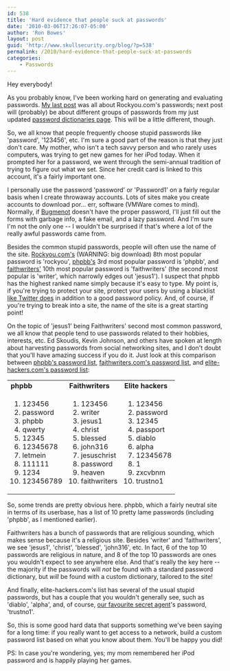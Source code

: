 ```yaml
---
id: 538
title: 'Hard evidence that people suck at passwords'
date: '2010-03-06T17:26:07-05:00'
author: 'Ron Bowes'
layout: post
guid: 'http://www.skullsecurity.org/blog/?p=538'
permalink: /2010/hard-evidence-that-people-suck-at-passwords
categories:
    - Passwords
---
```


Hey everybody! 

As you probably know, I've been working hard on generating and evaluating passwords. <a href='http://www.skullsecurity.org/blog/?p=516'>My last post</a> was all about Rockyou.com's passwords; next post will (probably) be about different groups of passwords from my just updated <a href='http://www.skullsecurity.org/wiki/index.php/Passwords'>password dictionaries page</a>. This will be a little different, though. 
<!--more-->
So, we all know that people frequently choose stupid passwords like 'password', '123456', etc. I'm sure a good part of the reason is that they just don't care. My mother, who isn't a tech savvy person and who rarely uses computers, was trying to get new games for her iPod today. When it prompted her for a password, we went through the semi-annual tradition of trying to figure out what we set. Since her credit card is linked to this account, it's a fairly important one. 

I personally use the password 'password' or 'Password1' on a fairly regular basis when I create throwaway accounts. Lots of sites make you create accounts to download por... err, software (VMWare comes to mind). Normally, if <a href='http://www.bugmenot.com/'>Bugmenot</a> doesn't have the proper password, I'll just fill out the forms with garbage info, a fake email, and a lazy password. And I'm sure I'm not the only one -- I wouldn't be surprised if that's where a lot of the really awful passwords came from. 

Besides the common stupid passwords, people will often use the name of the site. <a href='http://downloads.skullsecurity.org/passwords/rockyou-withcount.txt'>Rockyou.com's</a> (WARNING: big download) 8th most popular password is 'rockyou', <a href='http://downloads.skullsecurity.org/passwords/phpbb-withcount.txt'>phpbb's</a> 3rd most popular password is 'phpbb', and <a href='http://downloads.skullsecurity.org/passwords/faithwriters-withcount.txt'>faithwriters'</a> 10th most popular password is 'faithwriters' (the second most popular is 'writer', which narrowly edges out 'jesus1'). I suspect that phpbb has the highest ranked name simply because it's easy to type. My point is, if you're trying to protect your site, protect your users by using a blacklist <a href='http://downloads.skullsecurity.org/passwords/twitter-banned.txt'>like Twitter does</a> in addition to a good password policy. And, of course, if you're trying to break into a site, the name of the site is a great starting point!

On the topic of 'jesus1' being Faithwriters' second most common password, we all know that people tend to use passwords related to their hobbies, interests, etc. Ed Skoudis, Kevin Johnson, and others have spoken at length about harvesting passwords from social networking sites, and I don't doubt that you'll have amazing success if you do it. Just look at this comparison between <a href='http://downloads.skullsecurity.org/passwords/phpbb-withcount.txt'>phpbb's password list</a>, <a href='http://downloads.skullsecurity.org/passwords/faithwriters-withcount.txt'>faithwriters.com's password list</a>, and <a href='http://downloads.skullsecurity.org/passwords/elitehacker-withcount.txt'>elite-hackers.com's password list</a>:
<table>
<tr>
<td><strong>phpbb</strong></td>
<td><strong>Faithwriters</strong></td>
<td><strong>Elite hackers</strong></td>
</tr>
<tr>
<td><ol>
<li>123456</li>
<li>password</li>
<li>phpbb</li>
<li>qwerty</li>
<li>12345</li>
<li>12345678</li>
<li>letmein</li>
<li>111111</li>
<li>1234</li>
<li>123456789</li>
</ol></td>
<td><ol>
<li>123456</li>
<li>writer</li>
<li>jesus1</li>
<li>christ</li>
<li>blessed</li>
<li>john316</li>
<li>jesuschrist</li>
<li>password</li>
<li>heaven</li>
<li>faithwriters</li>
</ol></td>
<td><ol>
<li>123456</li>
<li>password</li>
<li>12345</li>
<li>passport</li>
<li>diablo</li>
<li>alpha</li>
<li>12345678</li>
<li>1</li>
<li>zxcvbnm</li>
<li>trustno1</li>
</ol></td>
</tr></table>

So, some trends are pretty obvious here. phpbb, which a fairly neutral site in terms of its userbase, has a list of 10 pretty lame passwords (including 'phpbb', as I mentioned earlier). 

Faithwriters has a bunch of passwords that are religious sounding, which makes sense because it's a religious site. Besides 'writer' and 'faithwriters', we see 'jesus1', 'christ', 'blessed', 'john316', etc. In fact, 6 of the top 10 passwords are religious in nature, and 8 of the top 10 passwords are ones you wouldn't expect to see anywhere else. And that's really the key here -- the majority if the passwords will *not* be found with a standard password dictionary, but *will* be found with a custom dictionary, tailored to the site! 

And finally, elite-hackers.com's list has several of the usual stupid passwords, but has a couple that you wouldn't generally see, such as 'diablo', 'alpha', and, of course, <a href='http://en.wikipedia.org/wiki/Fox_Mulder'>our favourite secret agent</a>'s password, 'trustno1'. 

So, this is some good hard data that supports something we've been saying for a long time: if you really want to get access to a network, build a custom password list based on what you know about them. You'll be happy you did! 

PS: In case you're wondering, yes; my mom remembered her iPod password and is happily playing her games. 

